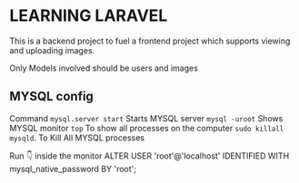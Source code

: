 # LEARNING LARAVEL
This is a backend project to fuel a frontend project which supports
viewing and uploading images.

Only Models involved should be users and images

## MYSQL config
Command
```mysql.server start```     Starts MYSQL server
```mysql -uroot```           Shows MYSQL monitor
```top```                    To show all processes on the computer
```sudo killall mysqld```.   To Kill All MYSQL processes


Run 👇 inside the monitor
ALTER USER 'root'@'localhost' IDENTIFIED WITH mysql_native_password BY 'root';      

